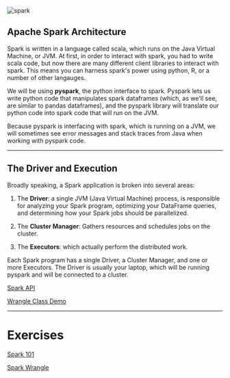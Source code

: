 ![spark](https://user-images.githubusercontent.com/105242871/190546620-008b665e-698e-4f3e-b986-b084e203d2c8.jpeg)


## Apache Spark Architecture
Spark is written in a language called scala, which runs on the Java Virtual Machine, or JVM. At first, in order to interact with spark, you had to write scala code, but now there are many different client libraries to interact with spark. This means you can harness spark's power using python, R, or a number of other langauges.

We will be using **pyspark**, the python interface to spark. Pyspark lets us write python code that manipulates spark dataframes (which, as we'll see, are similar to pandas dataframes), and the pyspark library will translate our python code into spark code that will run on the JVM.

Because pyspark is interfacing with spark, which is running on a JVM, we will sometimes see error messages and stack traces from Java when working with pyspark code.

***

## The Driver and Execution
Broadly speaking, a Spark application is broken into several areas:

1. The **Driver**: a single JVM (Java Virtual Machine) process, is responsible for analyzing your Spark program, optimizing your DataFrame queries, and determining how your Spark jobs should be parallelized.

2. The **Cluster Manager**: Gathers resources and schedules jobs on the cluster.

3. The **Executors**: which actually perform the distributed work.

Each Spark program has a single Driver, a Cluster Manager, and one or more Executors. The Driver is usually your laptop, which will be running pyspark and will be connected to a cluster.

[Spark API](spark-api.ipynb)

[Wrangle Class Demo](wrangle.ipynb)
***
# Exercises
[Spark 101](spark101.ipynb)

[Spark Wrangle](spark_wrangle.ipynb)
